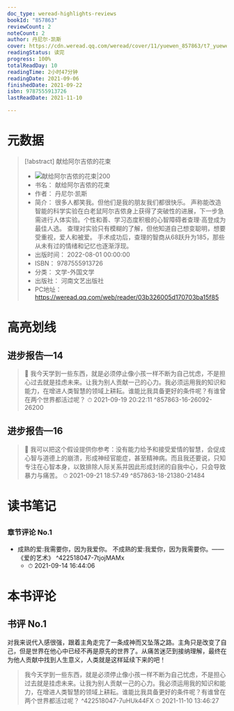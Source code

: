```yaml
---
doc_type: weread-highlights-reviews
bookId: "857863"
reviewCount: 2
noteCount: 2
author: 丹尼尔·凯斯
cover: https://cdn.weread.qq.com/weread/cover/11/yuewen_857863/t7_yuewen_8578631681827306.jpg
readingStatus: 读完
progress: 100%
totalReadDay: 10
readingTime: 2小时47分钟
readingDate: 2021-09-06
finishedDate: 2021-09-22
isbn: 9787555913726
lastReadDate: 2021-11-10

---
```

# 元数据
> [!abstract] 献给阿尔吉侬的花束
> - ![ 献给阿尔吉侬的花束|200](https://cdn.weread.qq.com/weread/cover/11/yuewen_857863/t7_yuewen_8578631681827306.jpg)
> - 书名： 献给阿尔吉侬的花束
> - 作者： 丹尼尔·凯斯
> - 简介： 很多人都笑我。但他们是我的朋友我们都很快乐。
 声称能改造智能的科学实验在白老鼠阿尔吉侬身上获得了突破性的进展，下一步急需进行人体实验。个性和善、学习态度积极的心智障碍者查理·高登成为最佳人选。
查理对实验只有模糊的了解，但他知道自己想变聪明，想要受重视，爱人和被爱。
手术成功后，查理的智商从68跃升为185，那些从未有过的情绪和记忆也逐渐浮现。
> - 出版时间： 2022-08-01 00:00:00
> - ISBN： 9787555913726
> - 分类： 文学-外国文学
> - 出版社： 河南文艺出版社
> - PC地址：https://weread.qq.com/web/reader/03b326005d170703ba15f85

# 高亮划线

## 进步报告—14

> 📌 我今天学到一些东西，就是必须停止像小孩一样不断为自己忧虑，不是担心过去就是挂虑未来。让我为别人贡献一己的心力。我必须运用我的知识和能力，在增进人类智慧的领域上耕耘。谁能比我具备更好的条件呢？有谁曾在两个世界都活过呢？ 
> ⏱ 2021-09-19 20:22:11 ^857863-16-26092-26200

## 进步报告—16

> 📌 我可以把这个假设提供你参考：没有能力给予和接受爱情的智慧，会促成心智与道德上的崩溃，形成神经官能症，甚至精神病。而且我还要说，只知专注在心智本身，以致排除人际关系并因此形成封闭的自我中心，只会导致暴力与痛苦。 
> ⏱ 2021-09-21 18:57:49 ^857863-18-21380-21484

# 读书笔记

## 

### 章节评论 No.1
- 成熟的爱:我需要你，因为我爱你。
不成熟的爱:我爱你，因为我需要你。——《爱的艺术》 ^422518047-7tjojMAMx
    - ⏱ 2021-09-14 16:44:06    
# 本书评论

## 书评 No.1 
对我来说代入感很强，跟着主角走完了一条成神而又坠落之路。主角只是改变了自己，但是世界在他心中已经不再是原先的世界了。从痛苦迷茫到接纳理解，最终在为他人贡献中找到人生意义，人类就是这样延续下来的吧！

> 我今天学到一些东西，就是必须停止像小孩一样不断为自己忧虑，不是担心过去就是挂虑未来。让我为别人贡献一己的心力。我必须运用我的知识和能力，在增进人类智慧的领域上耕耘。谁能比我具备更好的条件呢？有谁曾在两个世界都活过呢？ ^422518047-7uHUk44FX
⏱ 2021-11-10 13:46:27


